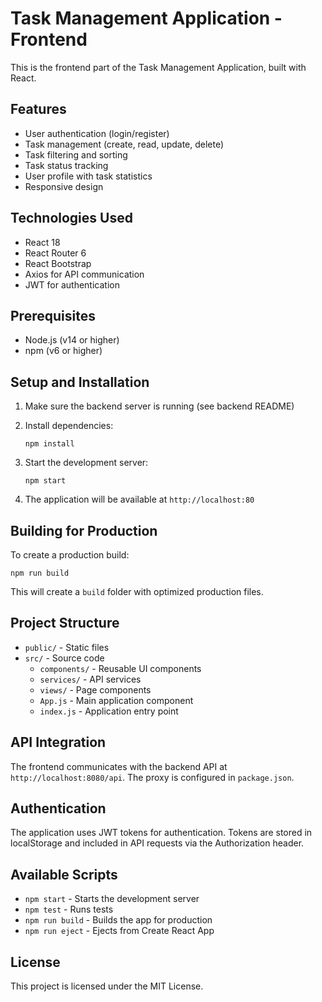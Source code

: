 # Task Management Application - Frontend

This is the frontend part of the Task Management Application, built with React.

## Features

- User authentication (login/register)
- Task management (create, read, update, delete)
- Task filtering and sorting
- Task status tracking
- User profile with task statistics
- Responsive design

## Technologies Used

- React 18
- React Router 6
- React Bootstrap
- Axios for API communication
- JWT for authentication

## Prerequisites

- Node.js (v14 or higher)
- npm (v6 or higher)

## Setup and Installation

1. Make sure the backend server is running (see backend README)

2. Install dependencies:
   ```
   npm install
   ```

3. Start the development server:
   ```
   npm start
   ```

4. The application will be available at `http://localhost:80`

## Building for Production

To create a production build:

```
npm run build
```

This will create a `build` folder with optimized production files.

## Project Structure

- `public/` - Static files
- `src/` - Source code
  - `components/` - Reusable UI components
  - `services/` - API services
  - `views/` - Page components
  - `App.js` - Main application component
  - `index.js` - Application entry point

## API Integration

The frontend communicates with the backend API at `http://localhost:8080/api`. The proxy is configured in `package.json`.

## Authentication

The application uses JWT tokens for authentication. Tokens are stored in localStorage and included in API requests via the Authorization header.

## Available Scripts

- `npm start` - Starts the development server
- `npm test` - Runs tests
- `npm run build` - Builds the app for production
- `npm run eject` - Ejects from Create React App

## License

This project is licensed under the MIT License.